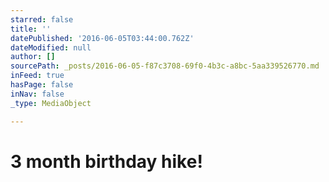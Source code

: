 ```yaml
---
starred: false
title: ''
datePublished: '2016-06-05T03:44:00.762Z'
dateModified: null
author: []
sourcePath: _posts/2016-06-05-f87c3708-69f0-4b3c-a8bc-5aa339526770.md
inFeed: true
hasPage: false
inNav: false
_type: MediaObject

---
```

# 3 month birthday hike!